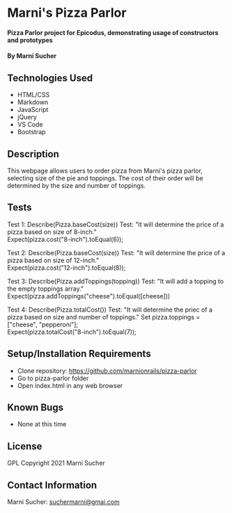 # Marni's Pizza Parlor

#### Pizza Parlor project for Epicodus, demonstrating usage of constructors and prototypes

#### By **Marni Sucher**

## Technologies Used

* HTML/CSS
* Markdown
* JavaScript
* jQuery
* VS Code
* Bootstrap

## Description

This webpage allows users to order pizza from Marni's pizza parlor, selecting size of the pie and toppings. The cost of their order will be determined by the size and number of toppings.

## Tests

Test 1: Describe(Pizza.baseCost(size))
        Test: "It will determine the price of a pizza based on size of 8-inch."<br>
        Expect(pizza.cost("8-inch").toEqual(6));

Test 2: Describe(Pizza.baseCost(size))
        Test: "It will determine the price of a pizza based on size of 12-inch."<br>
        Expect(pizza.cost("12-inch").toEqual(8));

Test 3: Describe(Pizza.addToppings(topping))
        Test: "It will add a topping to the empty toppings array." <br>
        Expect(pizza.addToppings("cheese").toEqual([cheese]))

Test 4: Describe(Pizza.totalCost())
        Test: "It will determine the priec of a pizza based on size and number of toppings." Set pizza.toppings = ["cheese", "pepperoni"]; <br>
        Expect(pizza.totalCost("8-inch").toEqual(7));


## Setup/Installation Requirements

* Clone repository: https://github.com/marnionrails/pizza-parlor
* Go to pizza-parlor folder
* Open index.html in any web browser

## Known Bugs

* None at this time

## License

GPL Copyright 2021 Marni Sucher

## Contact Information

Marni Sucher: <suchermarni@gmai.com>